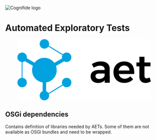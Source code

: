 ![Cognifide logo](http://cognifide.github.io/images/cognifide-logo.png)

# Automated Exploratory Tests
<p align="center">
  <img src="misc/img/aet-logo-black.png" alt="AET Logo"/>
</p>

## OSGi dependencies

Contains definition of libraries needed by AETs.
Some of them are not available as OSGi bundles and need to be wrapped.
